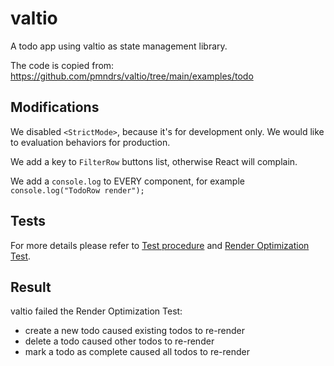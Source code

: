 # valtio

A todo app using valtio as state management library.

The code is copied from: https://github.com/pmndrs/valtio/tree/main/examples/todo

## Modifications

We disabled `<StrictMode>`, because it's for development only. We would like to evaluation behaviors for production.

We add a key to `FilterRow` buttons list, otherwise React will complain.

We add a `console.log` to EVERY component, for example `console.log("TodoRow render");`

## Tests

For more details please refer to [Test procedure](https://github.com/tylerlong/todo-state-management?tab=readme-ov-file#test-procedure) and [Render Optimization Test](https://github.com/tylerlong/todo-state-management?tab=readme-ov-file#render-optimization-test).

## Result

valtio failed the Render Optimization Test:

- create a new todo caused existing todos to re-render
- delete a todo caused other todos to re-render
- mark a todo as complete caused all todos to re-render
